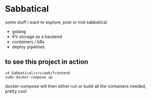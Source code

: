 # Sabbatical
 some stuff i want to explore, post or mid sabbatical
 
 - golang
 - KV storage as a backend
 - containers / k8s
 - deploy pipelines

## to see this project in action
```shell
cd Sabbatical/src/web/frontend
sudo docker-compose up
```
docker-compose will then either run or build all the containers needed, pretty cool
